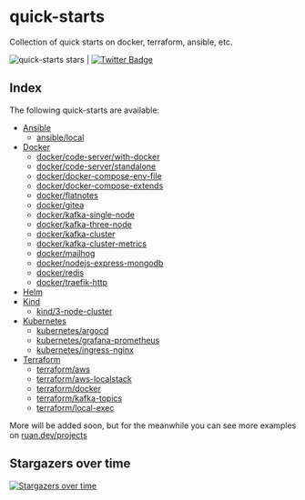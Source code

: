 # quick-starts
Collection of quick starts on docker, terraform, ansible, etc.

![quick-starts stars](https://img.shields.io/github/stars/ruanbekker%2Fquick-starts) | [![Twitter Badge](https://badgen.net/badge/icon/twitter?icon=twitter&label)](https://twitter.com/ruanbekker)

## Index

The following quick-starts are available:

- [Ansible](./ansible)
  - [ansible/local](./ansible/local/)
- [Docker](./docker)
  - [docker/code-server/with-docker](./docker/code-server/with-docker)
  - [docker/code-server/standalone](./docker/code-server/standalone)
  - [docker/docker-compose-env-file](./docker/docker-compose-env-file)
  - [docker/docker-compose-extends](./docker/docker-compose-extends)
  - [docker/flatnotes](./docker/flatnotes)
  - [docker/gitea](./docker/gitea/)
  - [docker/kafka-single-node](./docker/kafka-single-node)
  - [docker/kafka-three-node](./docker/kafka-three-node-cluster)
  - [docker/kafka-cluster](./docker/kafka)
  - [docker/kafka-cluster-metrics](./docker/kafka-cluster-metrics)
  - [docker/mailhog](./docker/mailhog/)
  - [docker/nodejs-express-mongodb](./docker/nodejs-express-mongodb)
  - [docker/redis](./docker/redis)
  - [docker/traefik-http](./docker/traefik-http)
- [Helm](./helm)
- [Kind](./kind)
  - [kind/3-node-cluster](./kind/3-node-cluster)
- [Kubernetes](./kubernetes)
  - [kubernetes/argocd](./kubernetes/argocd)
  - [kubernetes/grafana-prometheus](./kubernetes/grafana-prometheus)
  - [kubernetes/ingress-nginx](./kubernetes/ingress-nginx)
- [Terraform](./terraform)
  - [terraform/aws](./terraform/aws)
  - [terraform/aws-localstack](./terraform/aws-localstack)
  - [terraform/docker](./terraform/docker)
  - [terraform/kafka-topics](./terraform/kafka-topics)
  - [terraform/local-exec](./terraform/local-exec)
  

More will be added soon, but for the meanwhile you can see more examples on [ruan.dev/projects](https://ruan.dev/projects/)

## Stargazers over time

[![Stargazers over time](https://starchart.cc/ruanbekker/quick-starts.svg)](https://starchart.cc/ruanbekker/quick-starts)
